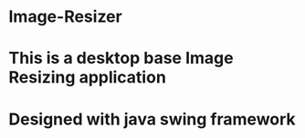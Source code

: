 # Image-Resizer
# This is a desktop base Image Resizing application
# Designed with java swing framework

